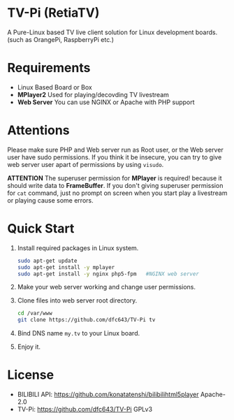 # TV-Pi (RetiaTV)
A Pure-Linux based TV live client solution for Linux development boards. (such as OrangePi, RaspberryPi etc.)

# Requirements
* Linux Based Board or Box
* **MPlayer2** Used for playing/decovding TV livestream
* **Web Server** You can use NGINX or Apache with PHP support

# Attentions
Please make sure PHP and Web server run as Root user, or the Web server user have sudo permissions. If you think it be insecure, you can try to give web server user apart of permissions by using ```visudo```.

**ATTENTION** The superuser permission for **MPlayer** is required! because it should write data to **FrameBuffer**. If you don't giving superuser permission for ```cat``` command, just no prompt on screen when you start play a livestream or playing cause some errors.

# Quick Start
1. Install required packages in Linux system.

    ```bash
    sudo apt-get update
    sudo apt-get install -y mplayer
    sudo apt-get install -y nginx php5-fpm   #NGINX web server
    ```

1. Make your web server working and change user permissions.
1. Clone files into web server root directory.

    ```bash
    cd /var/www
    git clone https://github.com/dfc643/TV-Pi tv
    ```

1. Bind DNS name ```my.tv``` to your Linux board.
1. Enjoy it.

# License
* BILIBILI API: https://github.com/konatatenshi/bilibilihtml5player Apache-2.0
* TV-Pi: https://github.com/dfc643/TV-Pi GPLv3